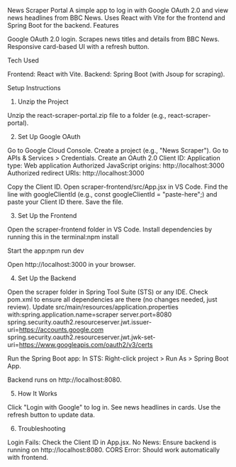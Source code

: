 News Scraper Portal
A simple app to log in with Google OAuth 2.0 and view news headlines from BBC News. Uses React with Vite for the frontend and Spring Boot for the backend.
Features

Google OAuth 2.0 login.
Scrapes news titles and details from BBC News.
Responsive card-based UI with a refresh button.

Tech Used

Frontend: React with Vite.
Backend: Spring Boot (with Jsoup for scraping).

Setup Instructions
1. Unzip the Project

Unzip the react-scraper-portal.zip file to a folder (e.g., react-scraper-portal).

2. Set Up Google OAuth

Go to Google Cloud Console.
Create a project (e.g., "News Scraper").
Go to APIs & Services > Credentials.
Create an OAuth 2.0 Client ID:
Application type: Web application
Authorized JavaScript origins: http://localhost:3000
Authorized redirect URIs: http://localhost:3000


Copy the Client ID.
Open scraper-frontend/src/App.jsx in VS Code.
Find the line with googleClientId (e.g., const googleClientId = "paste-here";) and paste your Client ID there. Save the file.

3. Set Up the Frontend

Open the scraper-frontend folder in VS Code.
Install dependencies by running this in the terminal:npm install


Start the app:npm run dev


Open http://localhost:3000 in your browser.

4. Set Up the Backend

Open the scraper folder in Spring Tool Suite (STS) or any IDE.
Check pom.xml to ensure all dependencies are there (no changes needed, just review).
Update src/main/resources/application.properties with:spring.application.name=scraper
server.port=8080
spring.security.oauth2.resourceserver.jwt.issuer-uri=https://accounts.google.com
spring.security.oauth2.resourceserver.jwt.jwk-set-uri=https://www.googleapis.com/oauth2/v3/certs


Run the Spring Boot app:
In STS: Right-click project > Run As > Spring Boot App.


Backend runs on http://localhost:8080.

5. How It Works

Click "Login with Google" to log in.
See news headlines in cards.
Use the refresh button to update data.

6. Troubleshooting

Login Fails: Check the Client ID in App.jsx.
No News: Ensure backend is running on http://localhost:8080.
CORS Error: Should work automatically with frontend.




